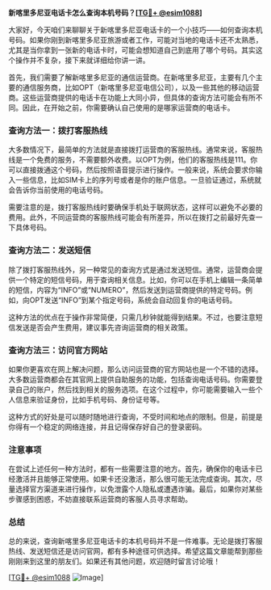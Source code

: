 **新喀里多尼亚电话卡怎么查询本机号码？[[TG💪+ @esim1088](https://t.me/s/esim1088)]**

大家好，今天咱们来聊聊关于新喀里多尼亚电话卡的一个小技巧——如何查询本机号码。如果你刚到新喀里多尼亚旅游或者工作，可能对当地的电话卡还不太熟悉，尤其是当你拿到一张新的电话卡时，可能会想知道自己到底用了哪个号码。其实这个操作并不复杂，接下来就详细给你讲一讲。

首先，我们需要了解新喀里多尼亚的通信运营商。在新喀里多尼亚，主要有几个主要的通信服务商，比如OPT（新喀里多尼亚电信公司），以及一些其他的移动运营商。这些运营商提供的电话卡在功能上大同小异，但具体的查询方法可能会有所不同。因此，在开始之前，你需要确认自己使用的是哪家运营商的电话卡。

### 查询方法一：拨打客服热线

大多数情况下，最简单的方法就是直接拨打运营商的客服热线。通常来说，客服热线是一个免费的服务，不需要额外收费。以OPT为例，他们的客服热线是111。你可以直接拨通这个号码，然后按照语音提示进行操作。一般来说，系统会要求你输入一些信息，比如SIM卡上的序列号或者是你的账户信息。一旦验证通过，系统就会告诉你当前使用的电话号码。

需要注意的是，拨打客服热线时要确保手机处于联网状态，这样可以避免不必要的费用。此外，不同运营商的客服热线可能会有所差异，所以在拨打之前最好先查一下具体号码。

### 查询方法二：发送短信

除了拨打客服热线外，另一种常见的查询方式是通过发送短信。通常，运营商会提供一个特定的短信号码，用于查询相关信息。比如，你可以在手机上编辑一条简单的短信，内容为“INFO”或“NUMERO”，然后发送到运营商提供的特定号码。例如，向OPT发送“INFO”到某个指定号码，系统会自动回复你的电话号码。

这种方法的优点在于操作非常简便，只需几秒钟就能得到结果。不过，也要注意短信发送是否会产生费用，建议事先咨询运营商的相关政策。

### 查询方法三：访问官方网站

如果你更喜欢在网上解决问题，那么访问运营商的官方网站也是一个不错的选择。大多数运营商都会在其官网上提供自助服务的功能，包括查询电话号码。你需要登录自己的账户，然后找到相关的服务选项。在这个过程中，你可能需要输入一些个人信息来验证身份，比如手机号码、身份证号等。

这种方式的好处是可以随时随地进行查询，不受时间和地点的限制。但是，前提是你得有一个稳定的网络连接，并且记得保存好自己的登录密码。

### 注意事项

在尝试上述任何一种方法时，都有一些需要注意的地方。首先，确保你的电话卡已经激活并且能够正常使用。如果卡还没激活，那么很可能无法完成查询。其次，尽量选择官方渠道来进行操作，以免泄露个人隐私或遭遇诈骗。最后，如果你对某些步骤感到困惑，不妨直接联系运营商的客服人员寻求帮助。

### 总结

总的来说，查询新喀里多尼亚电话卡的本机号码并不是一件难事。无论是拨打客服热线、发送短信还是访问官网，都有多种途径可供选择。希望这篇文章能帮到那些刚刚来到这里的朋友们。如果还有其他问题，欢迎随时留言讨论哦！

[[TG💪+ @esim1088](https://t.me/s/esim1088) ![Image](https://i.postimg.cc/4NQfJmqS/Snipaste-2025-05-13-00-14-12.png)]